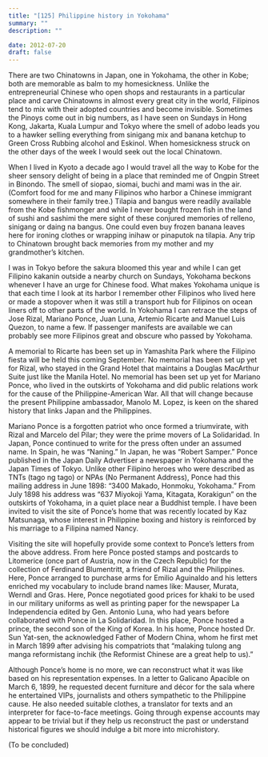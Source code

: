 ```yaml
---
title: "[125] Philippine history in Yokohama"
summary: ""
description: ""

date: 2012-07-20
draft: false
---
```


There are two Chinatowns in Japan, one in Yokohama, the other in Kobe; both are memorable as balm to my homesickness. Unlike the entrepreneurial Chinese who open shops and restaurants in a particular place and carve Chinatowns in almost every great city in the world, Filipinos tend to mix with their adopted countries and become invisible. Sometimes the Pinoys come out in big numbers, as I have seen on Sundays in Hong Kong, Jakarta, Kuala Lumpur and Tokyo where the smell of adobo leads you to a hawker selling everything from sinigang mix and banana ketchup to Green Cross Rubbing alcohol and Eskinol. When homesickness struck on the other days of the week I would seek out the local Chinatown.

When I lived in Kyoto a decade ago I would travel all the way to Kobe for the sheer sensory delight of being in a place that reminded me of Ongpin Street in Binondo. The smell of siopao, siomai, buchi and mami was in the air. (Comfort food for me and many Filipinos who harbor a Chinese immigrant somewhere in their family tree.) Tilapia and bangus were readily available from the Kobe fishmonger and while I never bought frozen fish in the land of sushi and sashimi the mere sight of these conjured memories of relleno, sinigang or daing  na  bangus. One could even buy frozen banana leaves here for ironing clothes or wrapping  inihaw or  pinaputok  na tilapia. Any trip to Chinatown brought back memories from my mother and my grandmother’s kitchen.

I was in Tokyo before the sakura bloomed this year and while I can get Filipino  kakanin  outside a nearby church on Sundays, Yokohama beckons whenever I have an urge for Chinese food. What makes Yokohama unique is that each time I look at its harbor I remember other Filipinos who lived here or made a stopover when it was still a transport hub for Filipinos on ocean liners off  to other parts of the world. In Yokohama I can retrace the steps of Jose Rizal, Mariano Ponce, Juan Luna, Artemio Ricarte and Manuel Luis Quezon, to name a few. If passenger manifests are available we can probably see more Filipinos great and obscure who passed by Yokohama.

A memorial to Ricarte has been set up in Yamashita Park where the Filipino fiesta will be held this coming September. No memorial has been set up yet for Rizal, who stayed in the Grand Hotel that maintains a Douglas MacArthur Suite just like the Manila Hotel. No memorial has been set up yet for Mariano Ponce, who lived in the outskirts of Yokohama and did public relations work for the cause of the Philippine-American War. All that will change because the present Philippine ambassador, Manolo M. Lopez, is keen on the shared history that links Japan and the Philippines.

Mariano Ponce is a forgotten patriot who once formed a triumvirate, with Rizal and Marcelo del Pilar; they were the prime movers of La Solidaridad. In Japan, Ponce continued to write for the press often under an assumed name. In Spain, he was “Naning.” In Japan, he was “Robert Samper.” Ponce published in the Japan Daily Advertiser a newspaper in Yokohama and the Japan Times of Tokyo. Unlike other Filipino heroes who were described as TNTs (tago ng tago) or NPAs (No Permanent Address), Ponce had this mailing address in June 1898: “3400 Makado, Honmoku, Yokohama.” From July 1898 his address was “637 Miyokoji Yama, Kitagata, Korakigun” on the outskirts of Yokohama, in a quiet place near a Buddhist temple. I have been invited to visit the site of Ponce’s home that was recently located by Kaz Matsunaga, whose interest in Philippine boxing and history is reinforced by his marriage to a Filipina named Nancy.

Visiting the site will hopefully provide some context to Ponce’s letters from the above address. From here Ponce posted stamps and postcards to Litomerice (once part of Austria, now in the Czech Republic) for the collection of Ferdinand Blumentritt, a friend of Rizal and the Philippines. Here, Ponce arranged to purchase arms for Emilio Aguinaldo and his letters enriched my vocabulary to include brand names like: Mauser, Murata, Werndl and Gras. Here, Ponce negotiated good prices for khaki to be used in our military uniforms as well as printing paper for the newspaper La Independencia edited by Gen. Antonio Luna, who had years before collaborated with Ponce in La Solidaridad. In this place, Ponce hosted a prince, the second son of the King of Korea. In his home, Ponce hosted Dr. Sun Yat-sen, the acknowledged Father of Modern China, whom he first met in March 1899 after advising his compatriots that “malaking tulong ang manga reformistang inchik (the Reformist Chinese are a great help to us).”

Although Ponce’s home is no more, we can reconstruct what it was like based on his representation expenses. In a letter to Galicano Apacible on March 6, 1899, he requested decent furniture and décor for the sala where he entertained VIPs, journalists and others sympathetic to the Philippine cause. He also needed suitable clothes, a translator for texts and an interpreter for face-to-face meetings. Going through expense accounts may appear to be trivial but if they help us reconstruct the past or understand historical figures we should indulge a bit more into microhistory.

(To be concluded)
